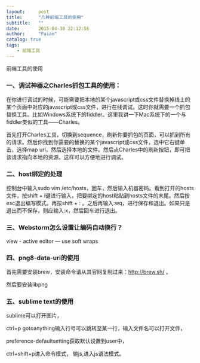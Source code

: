 ```yaml
---
layout:     post
title:      "几种前端工具的使用"
subtitle:   ""
date:       2015-04-30 22:12:56
author:     "Paian"
catalog: true
tags:
    - 前端工具
---
```


  前端工具的使用

  ### 一、调试神器之Charles抓包工具的使用：

  在你进行调试的时候，可能需要把本地的某个javascript或css文件替换掉线上的某个页面中对应的javascript或css文件，进行在线调试。这时你就需要一个抓包替换工具。比如Windows系统下的fiddler。这里我讲一下Mac系统下的一个与fiddler类似的工具——Charles。

  首先打开Charles工具，切换到sequence，刷新你要抓包的页面，可以抓到所有的请求。然后你找到你需要的替换的某个javascript或css文件，选中它右键单击，选择map url，然后选择本地的文件。然后点Charles中的刷新按钮，即可把该请求指向本地的资源。这样可以方便地进行调试。

  ### 二、host绑定的处理

  控制台中输入sudo vim /etc/hosts，回车，然后输入机器密码。看到打开的hosts文件，按shift + i键进行输入，把要绑定的host粘贴到hosts文件的末尾。然后按esc退出编写模式。再按shift + : 。之后再输入:wq，进行保存和退出。如果只是退出而不保存，则应输入:x，然后回车进行退出。

  ### 三、Webstorm怎么设置让编码自动换行？

  view - active editor — use soft wraps

  ### 四、png8-data-uri的使用

  首先需要安装brew，安装命令请从其官网复制过来：http://brew.sh/ 。

  然后要安装libpng

  ### 五、sublime text的使用

  sublime可以打开图片，

  ctrl+p   gotoanything输入行号可以跳转至某一行，输入文件名可以打开文件，

  preference-defaultsetting获取默认设置到user中，

  ctrl+shift+p进入命令模式， 输js,进入js语法模式。